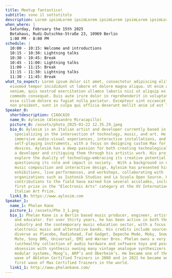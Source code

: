 ```yaml
---
title: Meetup fantastico!
subtitle: sono il sottotitolo
description: Lorem ipsimLorem ipsimLorem ipsimLorem ipsimLorem ipsimLorem ipsim
when_where: |
  Saturday, February the 15th 2025
  Betahaus, Rudi-Dutschke-Straße 23, 10969 Berlin
  1:00 PM - 8:00 PM
schedule: |
  10:00 - 10:15: Welcome and introductions
  10:15 - 10:30: Lightning talks
  10:30 - 10:45: Break
  10:45 - 11:00: Lightning talks
  11:00 - 11:15: Break
  11:15 - 11:30: Lightning talks
  11:30 - 11:45: Break
what_to_expect: Lorem ipsum dolor sit amet, consectetur adipiscing elit, sed do
  eiusmod tempor incididunt ut labore et dolore magna aliqua. Ut enim ad minim
  veniam, quis nostrud exercitation ullamco laboris nisi ut aliquip ex ea
  commodo consequat. Duis aute irure dolor in reprehenderit in voluptate velit
  esse cillum dolore eu fugiat nulla pariatur. Excepteur sint occaecat cupidatat
  non proident, sunt in culpa qui officia deserunt mollit anim id est laborum.
Speaker_0:
  shortdescription: CIAOCAIO
  name_0: Aylesim (Alessandro Miracapillo)
  picture_0: /assets/photo_2025-01-22 12.35.29.jpeg
  bio_0: Aylesim is an Italian artist and developer currently based in Berlin,
    specializing in the intersection of technology, music, and art. He creates
    immersive audio-visual experiences, interactive installations, and
    self-playing instruments, with a focus on designing custom Max for Live
    devices. Aylesim has a deep passion for both creating technological tools as
    a developer and critiquing them through his artistic work. His projects
    explore the duality of technology—embracing its creative potential while
    questioning its role and impact in society.  With a background in electronic
    music composition and interactive design, Aylesim has presented his work in
    exhibitions, live performances, and workshops, collaborating with
    organizations such as Isotonik Studios and La Scuola Open Source. His
    contributions to the field have earned him several accolades, including
    first prize in the "Electronic Arts" category at the XV International
    Italian Art Prize.
  link1_0: https://www.aylesim.com
Speaker_1:
  name_1: Phelan Kane
  picture_1: /assets/Phe 3_1.png
  bio_1: Phelan Kane is a Berlin based music producer, engineer, artist, developer
    and educator. For over thirty years, he has been active in both the music
    industry and the contemporary music education sector, with a focus on
    electronic music and alternative bands. His credits include sources as
    diverse as Placebo, Radiohead, Fad Gadget, Depeche Mode, Moby, Snow Patrol,
    Mute, Sony BMG, Universal, EMI and Warner Bros. Phelan owns a very
    (un)healthy collection of audio hardware and software toys and possesses an
    obsession with synthesis owning many vintage analogue synthesizers such as
    modular systems, Moog’s, ARP’s and Oberheim’s. He became one of the first
    wave of Ableton Certified Trainers in 2008 and in 2021 he became one of the
    first wave of Max Certified Trainers in the world.
  link1_1: http://www.phelankane.com/
---
```

